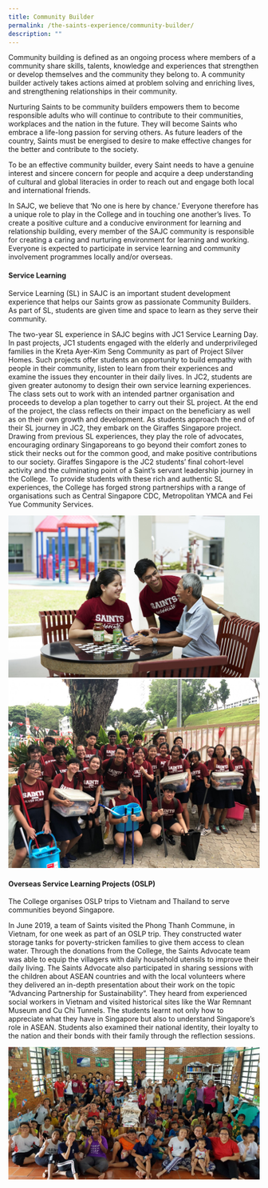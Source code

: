 ```yaml
---
title: Community Builder
permalink: /the-saints-experience/community-builder/
description: ""
---
```

<p>Community building is defined as an ongoing process where members of a community share skills, talents, knowledge and experiences that strengthen or develop themselves and the community they belong to. A community builder actively takes actions aimed at problem solving and enriching lives, and strengthening relationships in their community.</p>
<p>Nurturing Saints to be community builders empowers them to become responsible adults who will continue to contribute to their communities, workplaces and the nation in the future. They will become Saints who embrace a life-long passion for serving others. As future leaders of the country, Saints must be energised to desire to make effective changes for the better and contribute to the society.</p>
<p>To be an effective community builder, every Saint needs to have a genuine interest and sincere concern for people and acquire a deep understanding of cultural and global literacies in order to reach out and engage both local and international friends.</p>
<p>In SAJC, we believe that &lsquo;No one is here by chance.&rsquo; Everyone therefore has a unique role to play in the College and in touching one another&rsquo;s lives. To create a positive culture and a conducive environment for learning and relationship building, every member of the SAJC community is responsible for creating a caring and nurturing environment for learning and working. Everyone is expected to participate in service learning and community involvement programmes locally and/or overseas.</p>
<h4><strong>Service Learning</strong></h4>
<p>Service Learning (SL) in SAJC is an important student development experience that helps our Saints grow as passionate Community Builders. As part of SL, students are given time and space to learn as they serve their community.</p>
<p>The two-year SL experience in SAJC begins with JC1 Service Learning Day. In past projects, JC1 students engaged with the elderly and underprivileged families in the Kreta Ayer-Kim Seng Community as part of Project Silver Homes. Such projects offer students an opportunity to build empathy with people in their community, listen to learn from their experiences and examine the issues they encounter in their daily lives. In JC2, students are given greater autonomy to design their own service learning experiences. The class sets out to work with an intended partner organisation and proceeds to develop a plan together to carry out their SL project. At the end of the project, the class reflects on their impact on the beneficiary as well as on their own growth and development. As students approach the end of their SL journey in JC2, they embark on the Giraffes Singapore project. Drawing from previous SL experiences, they play the role of advocates, encouraging ordinary Singaporeans to go beyond their comfort zones to stick their necks out for the common good, and make positive contributions to our society. Giraffes Singapore is the JC2 students&rsquo; final cohort-level activity and the culminating point of a Saint&rsquo;s servant leadership journey in the College. To provide students with these rich and authentic SL experiences, the College has forged strong partnerships with a range of organisations such as Central Singapore CDC, Metropolitan YMCA and Fei Yue Community Services.</p>
<img src="/images/cb1.jpg"><br>
<img src="/images/cb2.jpeg">
<h4><strong>Overseas Service Learning Projects (OSLP)</strong></h4>
<p>The College organises OSLP trips to Vietnam and Thailand to serve communities beyond Singapore.</p>
<p>In June 2019, a team of Saints visited the Phong Thanh Commune, in Vietnam, for one week as part of an OSLP trip. They constructed water storage tanks for poverty-stricken families to give them access to clean water. Through the donations from the College, the Saints Advocate team was able to equip the villagers with daily household utensils to improve their daily living. The Saints Advocate also participated in sharing sessions with the children about ASEAN countries and with the local volunteers where they delivered an in-depth presentation about their work on the topic &ldquo;Advancing Partnership for Sustainability&rdquo;. They heard from experienced social workers in Vietnam and visited historical sites like the War Remnant Museum and Cu Chi Tunnels. The students learnt not only how to appreciate what they have in Singapore but also to understand Singapore&rsquo;s role in ASEAN. Students also examined their national identity, their loyalty to the nation and their bonds with their family through the reflection sessions.</p>
<img src="/images/cb3.jpg">
